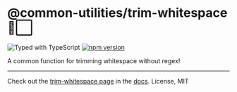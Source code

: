 # @common-utilities/trim-whitespace 🧰⬜️

![Typed with TypeScript](https://flat.badgen.net/badge/icon/Typed?icon=typescript&label&labelColor=blue&color=555555)
[![npm version](https://badge.fury.io/js/%40common-utilities%2Ftrim-whitespace.svg)](https://badge.fury.io/js/%40common-utilities%2Ftrim-whitespace)

A common function for trimming whitespace without regex!

---

Check out the [trim-whitespace page](https://www.common-utilities.com/utilities/packages/trim-whitespace) in the [docs](https://www.common-utilities.com). License, MIT
